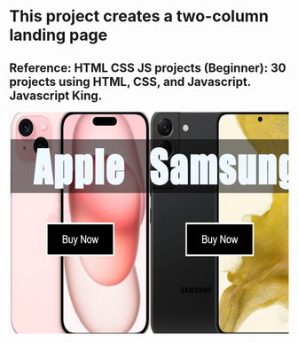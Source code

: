 # This project creates a two-column landing page

## Reference: HTML CSS JS projects (Beginner): 30 projects using HTML, CSS, and Javascript. Javascript King.

<img src="https://github.com/Sarah269/verbose-doodle/blob/main/DoubleLandingPage/DblLandingPg.png" height=400>

